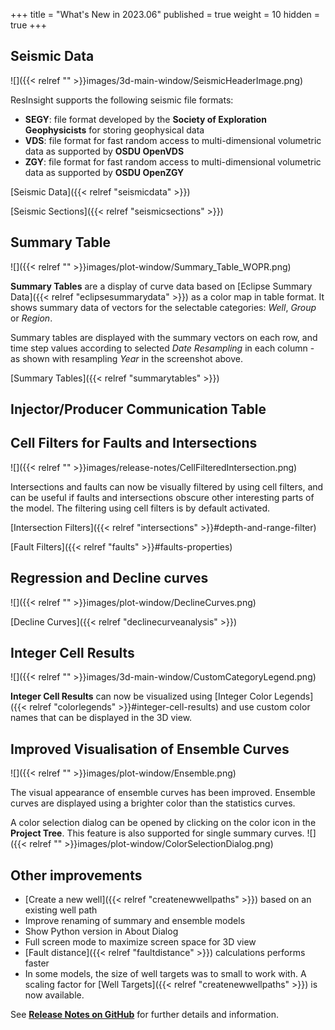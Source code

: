 +++
title = "What's New in 2023.06"
published = true
weight = 10
hidden = true
+++



## Seismic Data
![]({{< relref "" >}}images/3d-main-window/SeismicHeaderImage.png)

ResInsight supports the following seismic file formats:

- **SEGY**: file format developed by the **Society of Exploration Geophysicists** for storing geophysical data
- **VDS**: file format for fast random access to multi-dimensional volumetric data as supported by **OSDU OpenVDS**
- **ZGY**: file format for fast random access to multi-dimensional volumetric data as supported by **OSDU OpenZGY**

[Seismic Data]({{< relref "seismicdata" >}})

[Seismic Sections]({{< relref "seismicsections" >}})
 
## Summary Table

![]({{< relref "" >}}images/plot-window/Summary_Table_WOPR.png)

**Summary Tables** are a display of curve data based on [Eclipse Summary Data]({{< relref "eclipsesummarydata" >}}) as a color map in table format. It shows summary data of vectors for the selectable categories: *Well*, *Group* or *Region*.

Summary tables are displayed with the summary vectors on each row, and time step values according to selected *Date Resampling* in each column - as shown with resampling *Year* in the screenshot above.

[Summary Tables]({{< relref "summarytables" >}})

## Injector/Producer Communication Table


## Cell Filters for Faults and Intersections
![]({{< relref "" >}}images/release-notes/CellFilteredIntersection.png)

Intersections and faults can now be visually filtered by using cell filters, and can be useful if faults and intersections obscure other interesting parts of the model. The filtering using cell filters is by default activated.

[Intersection Filters]({{< relref "intersections" >}}#depth-and-range-filter)

[Fault Filters]({{< relref "faults" >}}#faults-properties)


## Regression and Decline curves
![]({{< relref "" >}}images/plot-window/DeclineCurves.png)

[Decline Curves]({{< relref "declinecurveanalysis" >}})

## Integer Cell Results
![]({{< relref "" >}}images/3d-main-window/CustomCategoryLegend.png)

**Integer Cell Results** can now be visualized using [Integer Color Legends]({{< relref "colorlegends" >}}#integer-cell-results) and use custom color names that can be displayed in the 3D view.

## Improved Visualisation of Ensemble Curves

![]({{< relref "" >}}images/plot-window/Ensemble.png)

The visual appearance of ensemble curves has been improved. Ensemble curves are displayed using a brighter color than the statistics curves.

A color selection dialog can be opened by clicking on the color icon in the **Project Tree**. This feature is also supported for single summary curves.
![]({{< relref "" >}}images/plot-window/ColorSelectionDialog.png)

## Other improvements

- [Create a new well]({{< relref "createnewwellpaths" >}}) based on an existing well path
- Improve renaming of summary and ensemble models
- Show Python version in About Dialog
- Full screen mode to maximize screen space for 3D view
- [Fault distance]({{< relref "faultdistance" >}}) calculations performs faster 
- In some models, the size of well targets was to small to work with. A scaling factor for [Well Targets]({{< relref "createnewwellpaths" >}}) is now available.



See [**Release Notes on GitHub**](https://github.com/OPM/ResInsight/releases/) for further details and information.
